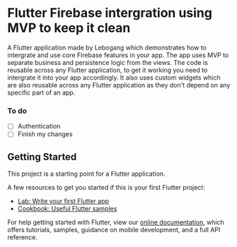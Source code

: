 # Flutter Firebase intergration using MVP to keep it clean

A Flutter application made by Lebogang which demonstrates how to intergrate and use core Firebase features in your app. The app uses MVP to separate business and persistence logic from the views. The code is reusable across any Flutter application, to get it working you need to intergrate it into your app accordingly. It also uses custom widgets which are also reusable across any Flutter application as they don't depend on any specific part of an app.

### To do
- [ ] Authentication
- [ ] Finish my changes

## Getting Started

This project is a starting point for a Flutter application.

A few resources to get you started if this is your first Flutter project:

- [Lab: Write your first Flutter app](https://flutter.io/docs/get-started/codelab)
- [Cookbook: Useful Flutter samples](https://flutter.io/docs/cookbook)

For help getting started with Flutter, view our 
[online documentation](https://flutter.io/docs), which offers tutorials, 
samples, guidance on mobile development, and a full API reference.
